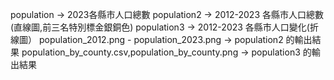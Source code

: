 population -> 2023各縣市人口總數
population2 -> 2012-2023 各縣市人口總數(直線圖,前三名特別標金銀銅色)
population3 -> 2012-2023 各縣市人口變化(折線圖）
population_2012.png - population_2023.png -> population2 的輸出結果
population_by_county.csv,population_by_county.png -> population3 的輸出結果
